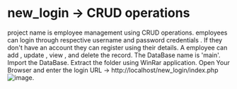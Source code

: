 # new_login -> CRUD operations
project name is employee management using CRUD operations.
employees can login through respective username and password credentials . If they don't have an account they can register using their details.
A employee can add , update , view , and delete the record.
The DataBase name is 'main'.
Import the DataBase.
Extract the folder using WinRar application.
Open Your Browser and enter the login URL -> http://localhost/new_login/index.php
![image](https://user-images.githubusercontent.com/110651198/186151993-8368f084-5902-41b0-ba94-0e014e767608.png).
